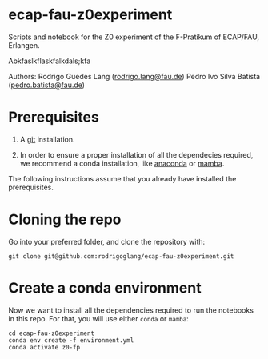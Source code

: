 # ecap-fau-z0experiment
Scripts and notebook for the Z0 experiment of the F-Pratikum of ECAP/FAU, Erlangen.


Abkfaslkflaskfalkdals;kfa

Authors:
Rodrigo Guedes Lang (rodrigo.lang@fau.de)
Pedro Ivo Silva Batista (pedro.batista@fau.de)

# Prerequisites

1. A [git](https://git-scm.com/book/en/v2/Getting-Started-Installing-Git) installation.

2. In order to ensure a proper installation of all the dependecies required, we recommend a conda installation, like [anaconda](https://docs.anaconda.com/free/anaconda/install/) or [mamba](https://mamba.readthedocs.io/en/latest/installation/mamba-installation.html).

The following instructions assume that you already have installed the prerequisites.

# Cloning the repo

Go into your preferred folder, and clone the repository with:

`git clone git@github.com:rodrigoglang/ecap-fau-z0experiment.git`

# Create a conda environment

Now we want to install all the dependencies required to run the notebooks in this repo.
For that, you will use either `conda` or `mamba`:

```
cd ecap-fau-z0experiment
conda env create -f environment.yml
conda activate z0-fp
```
